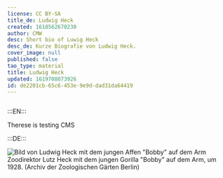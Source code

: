 ```yaml
---
license: CC BY-SA
title_de: Ludwig Heck
created: 1618562670230
author: CMW
desc: Short bio of Luwig Heck
desc_de: Kurze Biografie von Ludwig Heck.
cover_image: null
published: false
tao_type: material
title: Ludwig Heck
updated: 1619708073926
id: de2201cb-65c6-453e-9e9d-dad31da64419
---
```

![]()

:::EN:::

Therese is testing CMS

:::DE:::

![Bild von Ludwig Heck mit dem jungen Affen "Bobby" auf dem Arm](/images/cmw/Ludwig-Heck-Bobby.jpg)
Zoodirektor Lutz Heck mit dem jungen Gorilla "Bobby" auf dem Arm, um 1928. (Archiv der Zoologischen Gärten Berlin)